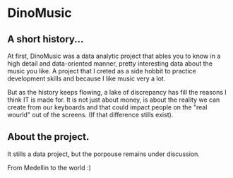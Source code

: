 # DinoMusic

## A short history...
At first, DinoMusic was a data analytic project that ables you to know in a high detail and
data-oriented manner, pretty interesting data about the music you like. A project that I creted as a side hobbit to practice development skills and because I like music very a lot.

But as the history keeps flowing, a lake of discrepancy has fill the reasons I think IT is made for.
It is not just about money, is about the reality we can create from our keyboards and that could
impact people on the "real wourld" out of the screens. (If that difference stills exist).

## About the project.
It stills a data project, but the porpouse remains under discussion.

From Medellin to the world :)